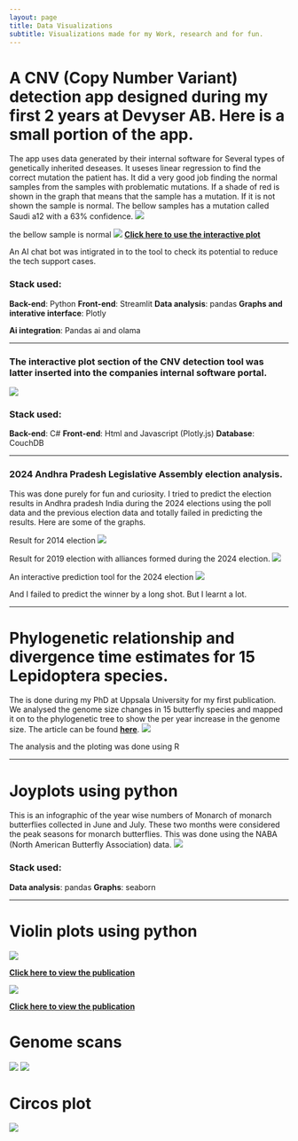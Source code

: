 ```yaml
---
layout: page
title: Data Visualizations
subtitle: Visualizations made for my Work, research and for fun.
---
```




# A CNV (Copy Number Variant) detection app designed during my first 2 years at Devyser AB. Here is a small portion of the app. 
The app uses data generated by their internal software for Several types of genetically inherited deseases. It useses linear regression to find the correct mutation the patient has. It did a very good job finding the normal samples from the samples with problematic mutations. If a shade of red is shown in the graph that means that the sample has a mutation. If it is not shown the sample is normal. The bellow samples has a mutation called Saudi a12 with a 63% confidence. 
<img style="float: center;" src="/assets/img/newplot_CNV.png">

the bellow sample is normal
<img style="float: center;" src="/assets/img/newplot_Normal.png">
[**Click here to use the interactive plot**](https://venta380.github.io/2024-11-12-Visualization/)

An AI chat bot was intigrated in to the tool to check its potential to reduce the tech support cases. 

### Stack used:
**Back-end**: Python
**Front-end**: Streamlit
**Data analysis**: pandas
**Graphs and interative interface**: Plotly

**Ai integration**: Pandas ai and olama

---
### The interactive plot section of the CNV detection tool was latter inserted into the companies internal software portal.
<img style="float: center;" src="/assets/img/Devyser_DAP_CNV.png">

### Stack used:
**Back-end**: C#
**Front-end**: Html and Javascript (Plotly.js)
**Database**: CouchDB

---
### 2024 Andhra Pradesh Legislative Assembly election analysis.
This was done purely for fun and curiosity. I tried to predict the election results in Andhra pradesh India during the 2024 elections using the poll data and the previous election data and totally failed in predicting the results. Here are some of the graphs. 

Result for 2014 election
<img style="float: center;" src="/assets/img/2014.png">

Result for 2019 election with alliances formed during the 2024 election. 
<img style="float: center;" src="/assets/img/2019.png">

An interactive prediction tool for the 2024 election
<img style="float: center;" src="/assets/img/2024_expect.png">

And I failed to predict the winner by a long shot. But I learnt a lot.

---

# Phylogenetic relationship and divergence time estimates for 15 Lepidoptera species.
The is done during my PhD at Uppsala University for my first publication. We analysed the genome size changes in 15 butterfly species and mapped it on to the phylogenetic tree to show the per year increase in the genome size. The article can be found [**here**](https://doi.org/10.1093/gbe/evx163).
<img style="float: center;" src="/assets/img/evx163f1.jpeg">

The analysis and the ploting was done using R

---
# Joyplots using python
This is an infographic of the year wise numbers of Monarch of monarch butterflies collected in June and July. These two months were considered the peak seasons for monarch butterflies. This was done using the NABA (North American Butterfly Association) data. 
<img style="float: center;" src="/assets/img/joy.png">

### Stack used:
**Data analysis**: pandas
**Graphs**: seaborn

---
# Violin plots using python
<img style="float: center;" src="/assets/img/m_3983f4.gif">

[**Click here to view the publication**](https://doi.org/10.1534/g3.117.300152)
 
<img style="float: center;" src="/assets/img/Violin_2.png">

[**Click here to view the publication**](https://doi.org/10.1111/mec.15188)


# Genome scans
<img style="float: center;" src="/assets/img/scan.png">
<img style="float: center;" src="/assets/img/lep_scan.png">

# Circos plot
<img style="float: center;" src="/assets/img/circros.png">

